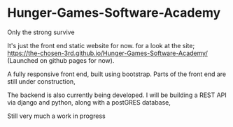 # Hunger-Games-Software-Academy
Only the strong survive

It's just the front end static website for now.
for a look at the site;  https://the-chosen-3rd.github.io/Hunger-Games-Software-Academy/  
(Launched on github pages for now).


A fully responsive front end, built using bootstrap. Parts of the front end are still under construction, 


The backend is also currently being developed. I will be building a REST API via django and python, 
along with a postGRES database,


Still very much a work in progress

